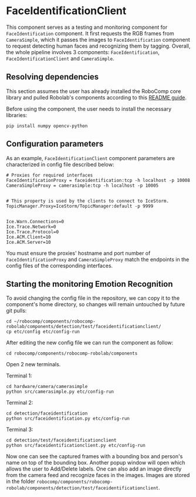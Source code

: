 # FaceIdentificationClient

This component serves as a testing and monitoring component for `FaceIdentification` component. It first requests the RGB frames from `CameraSimple`, which it passes the images to `FaceIdentification` component to request detecting human faces and recognizing them by tagging.
Overall, the whole pipeline involves 3 components: `FaceIdentification`, `FaceIdentificationClient` and `CameraSimple`.

## Resolving dependencies

This section assumes the user has already installed the RoboComp core library and pulled Robolab's components according to this [README guide](https://github.com/robocomp/robocomp).

Before using the component, the user needs to install the necessary libraries:
```
pip install numpy opencv-python
```


## Configuration parameters
As an example, `FaceIdentificationClient` component parameters are characterized in config file described below:

```
# Proxies for required interfaces
FaceIdentificationProxy = faceidentification:tcp -h localhost -p 10008
CameraSimpleProxy = camerasimple:tcp -h localhost -p 10005


# This property is used by the clients to connect to IceStorm.
TopicManager.Proxy=IceStorm/TopicManager:default -p 9999


Ice.Warn.Connections=0
Ice.Trace.Network=0
Ice.Trace.Protocol=0
Ice.ACM.Client=10
Ice.ACM.Server=10

```

You must ensure the proxies' hostname and port number of `FaceIdentificationProxy` and `CameraSimpleProxy` match the endpoints in the config files of the corresponding interfaces.

## Starting the monitoring Emotion Recognition

To avoid changing the config file in the repository, we can copy it to the component's home directory, so changes will remain untouched by future git pulls:
```
cd ~/robocomp/components/robocomp-robolab/components/detection/test/faceidentificationclient/
cp etc/config etc/config-run
```

After editing the new config file we can run the component as follow:

```
cd robocomp/components/robocomp-robolab/components
```
Open 2 new terminals.

Terminal 1:
```
cd hardware/camera/camerasimple
python src/camerasimple.py etc/config-run
```

Terminal 2:
```
cd detection/faceidentification
python src/faceidentification.py etc/config-run
```

Terminal 3:
```
cd detection/test/faceidentificationclient
python src/faceidentificationclient.py etc/config-run
```

Now one can see the captured frames with a bounding box and person's name on top of the bounding box. Another popup window will open which allows the user to Add/Delete labels. One can also add an image directly from the camera feed and recognize faces in the images. Images are stored in the folder `robocomp/components/robocomp-robolab/components/detection/test/faceidentificationclient`.
